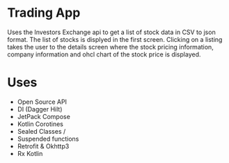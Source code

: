 # Trading App

Uses the Investors Exchange api to get a list of stock data in CSV to json format. 
The list of stocks is displyed in the first screen. Clicking on a listing takes the user to the details screen where the stock pricing information, 
company information and ohcl chart of the stock price is displayed.

# Uses

* Open Source API
* DI (Dagger Hilt)
* JetPack Compose
* Kotlin Corotines
* Sealed Classes /
* Suspended functions
* Retrofit & Okhttp3
* Rx Kotlin
